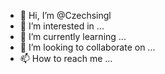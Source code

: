 - 👋 Hi, I’m @Czechsingl
- 👀 I’m interested in ...
- 🌱 I’m currently learning ...
- 💞️ I’m looking to collaborate on ...
- 📫 How to reach me ...

<!---
Czechsingl/Czechsingl is a ✨ special ✨ repository because its `README.md` (this file) appears on your GitHub profile.
You can click the Preview link to take a look at your changes.
--->
